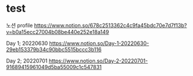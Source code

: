 # test

노션 profile https://www.notion.so/678c2513362c4c9fa45bdc70e7d7f13b?v=b0a15ecc27004b08be440e252e18a149

Day 1; 20220630 https://www.notion.so/Day-1-20220630-29eb153379b34c90bbc5515bccc3b116

Day 2; 20220701 https://www.notion.so/Day-2-20220701-91689415961049d5ba55009c1c547831



